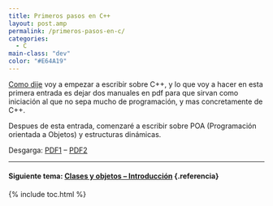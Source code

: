 ```yaml
---
title: Primeros pasos en C++
layout: post.amp
permalink: /primeros-pasos-en-c/
categories:
  - C
main-class: "dev"
color: "#E64A19"
---
```

<div class="iconcpp">
</div>

[Como dije][1] voy a empezar a escribir sobre C++, y lo que voy a hacer en esta primera entrada es dejar dos manuales en pdf para que sirvan como iniciación al que no sepa mucho de programación, y mas concretamente de C++.

Despues de esta entrada, comenzaré a escribir sobre POA (Programación orientada a Objetos) y estructuras dinámicas.

Desgarga: <a target="_blank" href="http://www.megaupload.com/?d=56QJI34T">PDF1</a> &#8211; <a target="_blank" href="http://www.megaupload.com/?d=RGQC8M3Z">PDF2</a>

* * *

#### Siguiente tema: [Clases y objetos &#8211; Introducción][2] {.referencia}



 [1]: https://elbauldelprogramador.com/2-nuevas-secciones-en-el-blog/
 [2]: https://elbauldelprogramador.com/clases-y-objetos-introduccion/

{% include toc.html %}
